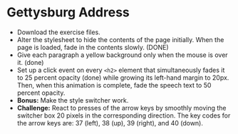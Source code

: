 # Gettysburg Address

- Download the exercise files.
- Alter the stylesheet to hide the contents of the page initially. When the page is loaded, fade in the contents slowly. (DONE)
- Give each paragraph a yellow background only when the mouse is over it. (done)
- Set up a click event on every `<h2>` element that simultaneously fades it to 25 percent opacity (done) while growing its left-hand margin to 20px. Then, when this animation is complete, fade the speech text to 50 percent opacity.
- **Bonus:** Make the style switcher work.
- **Challenge:** React to presses of the arrow keys by smoothly moving the switcher box 20 pixels in the corresponding direction. The key codes for the arrow keys are: 37 (left), 38 (up), 39 (right), and 40 (down).
